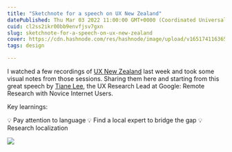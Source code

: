 ```yaml
---
title: "Sketchnote for a speech on UX New Zealand"
datePublished: Thu Mar 03 2022 11:00:00 GMT+0000 (Coordinated Universal Time)
cuid: cl2ss2ikr00bb9envfjsv7gxn
slug: sketchnote-for-a-speech-on-ux-new-zealand
cover: https://cdn.hashnode.com/res/hashnode/image/upload/v1651741163656/a1O4CTG-t.jpg
tags: design

---
```


I watched a few recordings of [UX New Zealand](https://www.linkedin.com/company/ux-new-zealand/) last week and took some visual notes from those sessions. Sharing them here and starting from this great speech by [Tiane Lee](https://www.linkedin.com/in/ACoAAAJruhMBB9xkiHs_u_af2DhTwd8JAHg1_DM), the UX Research Lead at Google: Remote Research with Novice Internet Users.

Key learnings:

💡 Pay attention to language
💡 Find a local expert to bridge the gap
💡 Research localization

![](https://i.imgur.com/h28gHvT.jpg)
